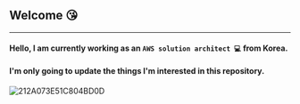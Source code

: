 ## Welcome :kissing_heart:
---

#### Hello, I am currently working as an `AWS solution architect 💻` from Korea.
#### I'm only going to update the things I'm interested in this repository.

![212A073E51C804BD0D](https://user-images.githubusercontent.com/31501015/87242257-f5a20b00-c465-11ea-9e91-f6b5dd301aee.jpg)

<!--
**sepiros62/sepiros62** is a ✨ _special_ ✨ repository because its `README.md` (this file) appears on your GitHub profile.


## 👩🏻‍💻 Experience
- **MegazoneCloud (2020.04 ~ current) | AWS Solution Architect**
- Cafe24 (2018.05 ~ 2020.03) | Reliability Site Engineering
- Soribada (2017.10 ~ 2018.04) | System Management
- CDNetworks (2011.06 ~ 2014.12) | System Engineer

## 📚 Interested in
<br>
- OS (Redhat, CentOS, Ubuntu)
- Code (BashShell, Python)
- Cloud (AWS Cloud, CloudStack, OpenStack ...)
- Container (Docker, Kubernets, EKS ...)
- Application (Web/Was, DB, LVS, FTP, Firewall ...)
- IaC (Terraform, Terraform Cloud, Ansible, Ansible Tower, CloudFormation)
👩‍💻 
📚

<div align=center>
  
[![Hits](https://hits.seeyoufarm.com/api/count/incr/badge.svg?url=https%3A%2F%2Fgithub.com%2Fseohyun0120%2Fhit-counter)](https://hits.seeyoufarm.com)
[![Tech Blog Badge](https://img.shields.io/badge/-Tech%20blog-black?style=flat-square&logo=Github&logoColor=white)](https://tistory.com/)
[![Facebook](https://img.shields.io/badge/facebook-1877f2?style=flat-square&logo=facebook&logoColor=white)](https://www.facebook.com/jeong.jaehwan.5/)
[![Gmail Badge](https://img.shields.io/badge/-Contact%20Me-d14836?style=flat-square&logo=Gmail&logoColor=white&link=mailto:sepiros62@gmail.com)](mailto:sepiros62@gmail.com)

</div>
